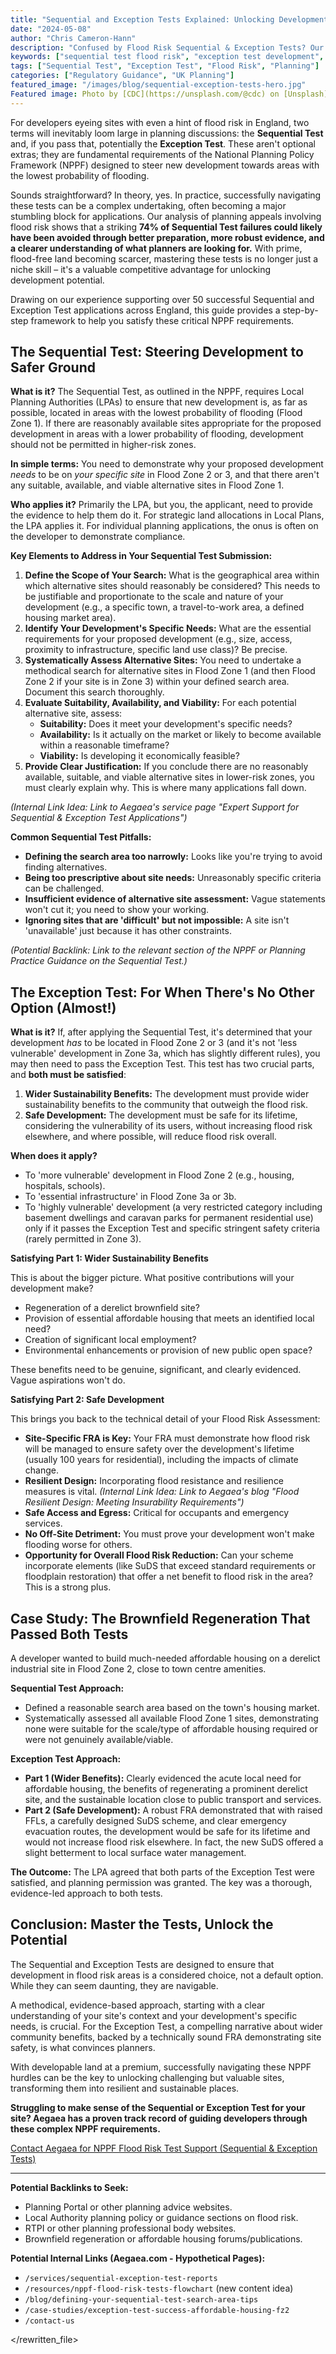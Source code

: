 ```yaml
---
title: "Sequential and Exception Tests Explained: Unlocking Development Potential in Flood Risk Areas"
date: "2024-05-08"
author: "Chris Cameron-Hann"
description: "Confused by Flood Risk Sequential & Exception Tests? Our developer's guide demystifies NPPF requirements & helps you justify development in flood zones."
keywords: ["sequential test flood risk", "exception test development", "flood zone planning tests", "NPPF flood risk test", "justifying development flood zone", "FRA sequential test"]
tags: ["Sequential Test", "Exception Test", "Flood Risk", "Planning"]
categories: ["Regulatory Guidance", "UK Planning"]
featured_image: "/images/blog/sequential-exception-tests-hero.jpg"
Featured image: Photo by [CDC](https://unsplash.com/@cdc) on [Unsplash](https://unsplash.com/photos/person-holding-tube-XLhDvfz0sUM)
---
```


For developers eyeing sites with even a hint of flood risk in England, two terms will inevitably loom large in planning discussions: the **Sequential Test** and, if you pass that, potentially the **Exception Test**. These aren't optional extras; they are fundamental requirements of the National Planning Policy Framework (NPPF) designed to steer new development towards areas with the lowest probability of flooding.

Sounds straightforward? In theory, yes. In practice, successfully navigating these tests can be a complex undertaking, often becoming a major stumbling block for applications. Our analysis of planning appeals involving flood risk shows that a striking **74% of Sequential Test failures could likely have been avoided through better preparation, more robust evidence, and a clearer understanding of what planners are looking for.** With prime, flood-free land becoming scarcer, mastering these tests is no longer just a niche skill – it's a valuable competitive advantage for unlocking development potential.

Drawing on our experience supporting over 50 successful Sequential and Exception Test applications across England, this guide provides a step-by-step framework to help you satisfy these critical NPPF requirements.

## The Sequential Test: Steering Development to Safer Ground

**What is it?** The Sequential Test, as outlined in the NPPF, requires Local Planning Authorities (LPAs) to ensure that new development is, as far as possible, located in areas with the lowest probability of flooding (Flood Zone 1). If there are reasonably available sites appropriate for the proposed development in areas with a lower probability of flooding, development should not be permitted in higher-risk zones.

**In simple terms:** You need to demonstrate why your proposed development *needs* to be on *your specific site* in Flood Zone 2 or 3, and that there aren't any suitable, available, and viable alternative sites in Flood Zone 1.

**Who applies it?** Primarily the LPA, but you, the applicant, need to provide the evidence to help them do it. For strategic land allocations in Local Plans, the LPA applies it. For individual planning applications, the onus is often on the developer to demonstrate compliance.

**Key Elements to Address in Your Sequential Test Submission:**

1.  **Define the Scope of Your Search:** What is the geographical area within which alternative sites should reasonably be considered? This needs to be justifiable and proportionate to the scale and nature of your development (e.g., a specific town, a travel-to-work area, a defined housing market area).
2.  **Identify Your Development's Specific Needs:** What are the essential requirements for your proposed development (e.g., size, access, proximity to infrastructure, specific land use class)? Be precise.
3.  **Systematically Assess Alternative Sites:** You need to undertake a methodical search for alternative sites in Flood Zone 1 (and then Flood Zone 2 if your site is in Zone 3) within your defined search area. Document this search thoroughly.
4.  **Evaluate Suitability, Availability, and Viability:** For each potential alternative site, assess:
    *   **Suitability:** Does it meet your development's specific needs?
    *   **Availability:** Is it actually on the market or likely to become available within a reasonable timeframe?
    *   **Viability:** Is developing it economically feasible?
5.  **Provide Clear Justification:** If you conclude there are no reasonably available, suitable, and viable alternative sites in lower-risk zones, you must clearly explain why. This is where many applications fall down.

*(Internal Link Idea: Link to Aegaea's service page "Expert Support for Sequential & Exception Test Applications")*

**Common Sequential Test Pitfalls:**

*   **Defining the search area too narrowly:** Looks like you're trying to avoid finding alternatives.
*   **Being too prescriptive about site needs:** Unreasonably specific criteria can be challenged.
*   **Insufficient evidence of alternative site assessment:** Vague statements won't cut it; you need to show your working.
*   **Ignoring sites that are 'difficult' but not impossible:** A site isn't 'unavailable' just because it has other constraints.

*(Potential Backlink: Link to the relevant section of the NPPF or Planning Practice Guidance on the Sequential Test.)*

## The Exception Test: For When There's No Other Option (Almost!)

**What is it?** If, after applying the Sequential Test, it's determined that your development *has* to be located in Flood Zone 2 or 3 (and it's not 'less vulnerable' development in Zone 3a, which has slightly different rules), you may then need to pass the Exception Test. This test has two crucial parts, and **both must be satisfied**:

1.  **Wider Sustainability Benefits:** The development must provide wider sustainability benefits to the community that outweigh the flood risk.
2.  **Safe Development:** The development must be safe for its lifetime, considering the vulnerability of its users, without increasing flood risk elsewhere, and where possible, will reduce flood risk overall.

**When does it apply?**

*   To 'more vulnerable' development in Flood Zone 2 (e.g., housing, hospitals, schools).
*   To 'essential infrastructure' in Flood Zone 3a or 3b.
*   To 'highly vulnerable' development (a very restricted category including basement dwellings and caravan parks for permanent residential use) only if it passes the Exception Test and specific stringent safety criteria (rarely permitted in Zone 3).

**Satisfying Part 1: Wider Sustainability Benefits**

This is about the bigger picture. What positive contributions will your development make?

*   Regeneration of a derelict brownfield site?
*   Provision of essential affordable housing that meets an identified local need?
*   Creation of significant local employment?
*   Environmental enhancements or provision of new public open space?

These benefits need to be genuine, significant, and clearly evidenced. Vague aspirations won't do.

**Satisfying Part 2: Safe Development**

This brings you back to the technical detail of your Flood Risk Assessment:

*   **Site-Specific FRA is Key:** Your FRA must demonstrate how flood risk will be managed to ensure safety over the development's lifetime (usually 100 years for residential), including the impacts of climate change.
*   **Resilient Design:** Incorporating flood resistance and resilience measures is vital.
    *(Internal Link Idea: Link to Aegaea's blog "Flood Resilient Design: Meeting Insurability Requirements")*
*   **Safe Access and Egress:** Critical for occupants and emergency services.
*   **No Off-Site Detriment:** You must prove your development won't make flooding worse for others.
*   **Opportunity for Overall Flood Risk Reduction:** Can your scheme incorporate elements (like SuDS that exceed standard requirements or floodplain restoration) that offer a net benefit to flood risk in the area? This is a strong plus.

## Case Study: The Brownfield Regeneration That Passed Both Tests

A developer wanted to build much-needed affordable housing on a derelict industrial site in Flood Zone 2, close to town centre amenities.

**Sequential Test Approach:**

*   Defined a reasonable search area based on the town's housing market.
*   Systematically assessed all available Flood Zone 1 sites, demonstrating none were suitable for the scale/type of affordable housing required or were not genuinely available/viable.

**Exception Test Approach:**

*   **Part 1 (Wider Benefits):** Clearly evidenced the acute local need for affordable housing, the benefits of regenerating a prominent derelict site, and the sustainable location close to public transport and services.
*   **Part 2 (Safe Development):** A robust FRA demonstrated that with raised FFLs, a carefully designed SuDS scheme, and clear emergency evacuation routes, the development would be safe for its lifetime and would not increase flood risk elsewhere. In fact, the new SuDS offered a slight betterment to local surface water management.

**The Outcome:** The LPA agreed that both parts of the Exception Test were satisfied, and planning permission was granted. The key was a thorough, evidence-led approach to both tests.

## Conclusion: Master the Tests, Unlock the Potential

The Sequential and Exception Tests are designed to ensure that development in flood risk areas is a considered choice, not a default option. While they can seem daunting, they are navigable.

A methodical, evidence-based approach, starting with a clear understanding of your site's context and your development's specific needs, is crucial. For the Exception Test, a compelling narrative about wider community benefits, backed by a technically sound FRA demonstrating site safety, is what convinces planners.

With developable land at a premium, successfully navigating these NPPF hurdles can be the key to unlocking challenging but valuable sites, transforming them into resilient and sustainable places.

**Struggling to make sense of the Sequential or Exception Test for your site? Aegaea has a proven track record of guiding developers through these complex NPPF requirements.**

[Contact Aegaea for NPPF Flood Risk Test Support (Sequential & Exception Tests)](https://aegaea.com/about-us/contact/)

---

**Potential Backlinks to Seek:**

*   Planning Portal or other planning advice websites.
*   Local Authority planning policy or guidance sections on flood risk.
*   RTPI or other planning professional body websites.
*   Brownfield regeneration or affordable housing forums/publications.

**Potential Internal Links (Aegaea.com - Hypothetical Pages):**

*   `/services/sequential-exception-test-reports`
*   `/resources/nppf-flood-risk-tests-flowchart` (new content idea)
*   `/blog/defining-your-sequential-test-search-area-tips`
*   `/case-studies/exception-test-success-affordable-housing-fz2`
*   `/contact-us`


</rewritten_file> 